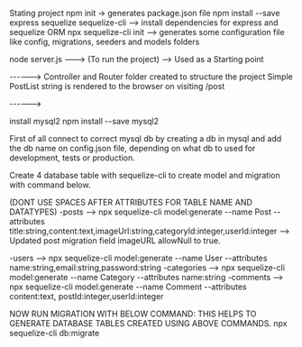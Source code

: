 Stating project
npm init -> generates package.json file
npm install --save express sequelize sequelize-cli --> install dependencies for express and sequelize ORM
npx sequelize-cli init --> generates some configuration file like config, migrations, seeders and models folders

node server.js ---> (To run the project) --> Used as a Starting point

------>
Controller and Router folder created to structure the project
Simple PostList string is rendered to the browser on visiting /post

------> 

install mysql2
npm install --save mysql2

First of all connect to correct mysql db by creating a db in mysql and 
add the db name on config.json file, depending on what db to used for development, tests or production.

Create 4 database table with sequelize-cli to create model and migration with command below.

(DONT USE SPACES AFTER ATTRIBUTES FOR TABLE NAME AND DATATYPES)
-posts  --> npx sequelize-cli model:generate --name Post --attributes title:string,content:text,imageUrl:string,categoryId:integer,userId:integer
--> Updated post migration field imageURL allowNull to true.

-users --> npx sequelize-cli model:generate --name User --attributes name:string,email:string,password:string
-categories  --> npx sequelize-cli model:generate --name Category --attributes name:string
-comments  --> npx sequelize-cli model:generate --name Comment --attributes content:text, postId:integer,userId:integer

NOW RUN MIGRATION WITH BELOW COMMAND: THIS HELPS TO GENERATE DATABASE TABLES CREATED USING ABOVE COMMANDS.
npx sequelize-cli db:migrate